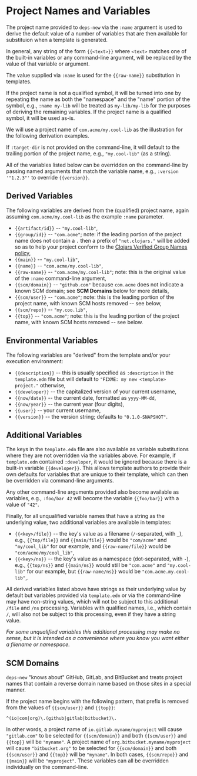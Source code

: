 # Project Names and Variables

The project name provided to `deps-new` via the `:name` argument is used to derive
the default value of a number of variables that are then available for substituion
when a template is generated.

In general, any string of the form `{{<text>}}` where `<text>` matches one of the
built-in variables or any command-line argument, will be replaced by the value of
that variable or argument.

The value supplied via `:name` is used for the `{{raw-name}}` substitution in
templates.

If the project name is not a qualified symbol, it will be turned into one by
repeating the name as both the "namespace" and the "name" portion of the
symbol, e.g., `:name my-lib` will be treated as `my-lib/my-lib` for the
purposes of deriving the remaining variables. If the project name is a
qualified symbol, it will be used as-is.

We will use a project name of `com.acme/my.cool-lib` as the illustration for the
following derivation examples.

If `:target-dir` is not provided on the command-line, it will default to the
trailing portion of the project name, e.g., `"my.cool-lib"` (as a string).

All of the variables listed below can be overridden on the command-line by passing named
arguments that match the variable name, e.g., `:version '"1.2.3"'` to override `{{version}}`.

## Derived Variables

The following variables are derived from the (qualified) project name, again
assuming `com.acme/my.cool-lib` as the example `:name` parameter.

* `{{artifact/id}}` -- `"my.cool-lib"`,
* `{{group/id}}` -- `"com.acme"`; note: if the leading portion of the project name does not contain a `.` then a prefix of `"net.clojars."` will be added so as to help your project conform to the [Clojars Verified Group Names policy](https://github.com/clojars/clojars-web/wiki/Verified-Group-Names),
* `{{main}}` -- `"my.cool-lib"`,
* `{{name}}` -- `"com.acme/my.cool-lib"`,
* `{{raw-name}}` -- `"com.acme/my.cool-lib"`; note: this is the original value of the `:name` command-line argument,
* `{{scm/domain}}` -- `"github.com"` because `com.acme` does not indicate a known SCM domain; see **SCM Domains** below for more details,
* `{{scm/user}}` -- `"com.acme"`; note: this is the leading portion of the project name, with known SCM hosts removed -- see below,
* `{{scm/repo}}` -- `"my.coo.lib"`,
* `{{top}}` -- `"com.acme"`; note: this is the leading portion of the project name, with known SCM hosts removed -- see below.

## Environmental Variables

The following variables are "derived" from the template and/or your execution environment:

* `{{description}}` -- this is usually specified as `:description` in the `template.edn` file but will default to `"FIXME: my new <template> project."` otherwise,
* `{{developer}}` -- the capitalized version of your current username,
* `{{now/date}}` -- the current date, formatted as `yyyy-MM-dd`,
* `{{now/year}}` -- the current year (four digits),
* `{{user}}` -- your current username,
* `{{version}}` -- the version string; defaults to `"0.1.0-SNAPSHOT"`.

## Additional Variables

The keys in the `template.edn` file are also available as variable substitutions where they are
not overridden via the variables above. For example, if `template.edn` contained `:developer`, it
would be ignored because there is a built-in variable `{{developer}}`. This allows template
authors to provide their own defaults for variables that are unique to their template, which can
then be overridden via command-line arguments.

Any other command-line arguments provided also become available as variables, e.g., `:foo/bar 42`
will become the variable `{{foo/bar}}` with a value of `"42"`.

Finally, for all unqualified variable names that have a string as the underlying value,
two additional variables are available in templates:

* `{{<key>/file}}` -- the key's value as a filename (`/`-separated, with `_`), e.g., `{{top/file}}` and `{{main/file}}` would be `"com/acme"` and `"my/cool_lib"` for our example, and `{{raw-name/file}}` would be `"com/acme/my/cool_lib"`,
* `{{<key>/ns}}` -- the key's value as a namespace (dot-separated, with `-`), e.g., `{{top/ns}}` and `{{main/ns}}` would still be `"com.acme"` and `"my.cool-lib"` for our example, but `{{raw-name/ns}}` would be `"com.acme.my.cool-lib"`,.

All derived variables listed above have strings as their underlying value by default but variables
provided via `template.edn` or via the command-line may have non-string values, which will not be
subject to this additional `/file` and `/ns` processing. Variables with qualified names, i.e., which
contain `/`, will also not be subject to this processing, even if they have a string value.

_For some unqualified variables this additional processing may make no sense, but it is intended as a convenience where you know you want either a filename or namespace._

## SCM Domains

`deps-new` "knows about" GitHub, GitLab, and BitBucket and treats project names that contain a
reverse domain name based on those sites in a special manner.

If the project name begins with the following pattern, that prefix is removed from the values of
`{{scm/user}}` and `{{top}}`:

```
^(io|com|org)\.(github|gitlab|bitbucket)\.
```

In other words, a project name of `io.gitlab.myname/myproject`
will cause `"gitlab.com"` to be selected for `{{scm/domain}}` and both `{{scm/user}}` and `{{top}}`
will be `"myname"`. A project name of `org.bitbucket.myname/myproject` will cause `"bitbucket.org"`
to be selected for `{{scm/domain}}` and both `{{scm/user}}` and `{{top}}` will be `"myname"`.
In both cases, `{{scm/repo}}` and `{{main}}` will be `"myproject"`. These variables can all
be overridden individually on the command-line.
